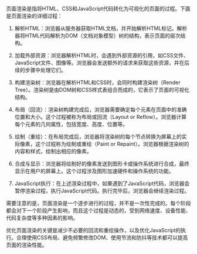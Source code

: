 页面渲染是指将HTML、CSS和JavaScript代码转化为可视化的页面的过程。下面是页面渲染的详细过程：

1. 解析HTML：浏览器从服务器获取HTML文档，并开始解析HTML标记。解析器将HTML代码解析为DOM（文档对象模型）树的结构，表示页面的层次结构。

2. 加载外部资源：浏览器解析HTML时，会遇到外部资源的引用，如CSS文件、JavaScript文件、图像等。浏览器会发送额外的请求来获取这些资源，并在后续的步骤中处理它们。

3. 构建渲染树：浏览器在解析HTML和CSS时，会同时构建渲染树（Render Tree）。渲染树是由DOM树和CSS样式表组合而成的，它表示了页面的可视化结构。

4. 布局（回流）：渲染树构建完成后，浏览器需要确定每个元素在页面中的准确位置和大小。这个过程被称为布局或回流（Layout or Reflow）。浏览器计算每个元素的几何属性，包括宽度、高度、位置等。

5. 绘制（重绘）：在布局完成后，浏览器将渲染树的每个节点转换为屏幕上的实际像素，这个过程称为绘制或重绘（Paint or Repaint）。浏览器根据渲染树的内容和样式，绘制出相应的像素。

6. 合成与显示：浏览器将绘制好的像素发送到图形卡或操作系统进行合成，最终显示在用户的屏幕上。这个过程涉及图形加速硬件和操作系统的功能。

7. JavaScript执行：在上述渲染过程中，如果遇到了JavaScript代码，浏览器会暂停渲染过程，执行JavaScript代码。执行完毕后，浏览器会继续渲染过程。

需要注意的是，页面渲染是一个逐步进行的过程，并不是一次性完成的。每个阶段都会对下一个阶段产生影响，而且这个过程是动态的，受到网络速度、设备性能、代码复杂度等多种因素的影响。

优化页面渲染的关键是减少不必要的回流和重绘操作，以及优化JavaScript的执行。合理使用CSS布局、避免频繁修改DOM、使用节流和防抖等技术都可以提高页面的渲染性能。